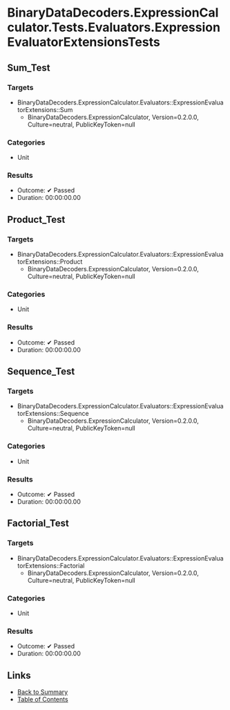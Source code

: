 # BinaryDataDecoders.ExpressionCalculator.Tests.Evaluators.ExpressionEvaluatorExtensionsTests

## Sum_Test

### Targets

* BinaryDataDecoders.ExpressionCalculator.Evaluators::ExpressionEvaluatorExtensions::Sum
  * BinaryDataDecoders.ExpressionCalculator, Version=0.2.0.0, Culture=neutral, PublicKeyToken=null

### Categories

* Unit

### Results

* Outcome: ✔ Passed
* Duration: 00:00:00.00

## Product_Test

### Targets

* BinaryDataDecoders.ExpressionCalculator.Evaluators::ExpressionEvaluatorExtensions::Product
  * BinaryDataDecoders.ExpressionCalculator, Version=0.2.0.0, Culture=neutral, PublicKeyToken=null

### Categories

* Unit

### Results

* Outcome: ✔ Passed
* Duration: 00:00:00.00

## Sequence_Test

### Targets

* BinaryDataDecoders.ExpressionCalculator.Evaluators::ExpressionEvaluatorExtensions::Sequence
  * BinaryDataDecoders.ExpressionCalculator, Version=0.2.0.0, Culture=neutral, PublicKeyToken=null

### Categories

* Unit

### Results

* Outcome: ✔ Passed
* Duration: 00:00:00.00

## Factorial_Test

### Targets

* BinaryDataDecoders.ExpressionCalculator.Evaluators::ExpressionEvaluatorExtensions::Factorial
  * BinaryDataDecoders.ExpressionCalculator, Version=0.2.0.0, Culture=neutral, PublicKeyToken=null

### Categories

* Unit

### Results

* Outcome: ✔ Passed
* Duration: 00:00:00.00

## Links

* [Back to Summary](../Summary.md)
* [Table of Contents](../../TOC.md)
